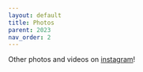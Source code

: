```yaml
---
layout: default
title: Photos
parent: 2023
nav_order: 2
---
```


Other photos and videos on [instagram](https://www.instagram.com/p/CtRajXrO5Gl/?utm_source=ig_web_copy_link&igsh=MzRlODBiNWFlZA==)!